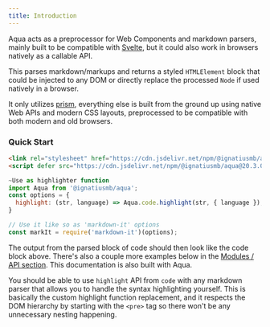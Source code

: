 ```yaml
---
title: Introduction
---
```


Aqua acts as a preprocessor for Web Components and markdown parsers, mainly built to be compatible with [Svelte](https://svelte.dev), but it could also work in browsers natively as a callable API.

This parses markdown/markups and returns a styled `HTMLElement` block that could be injected to any DOM or directly replace the processed `Node` if used natively in a browser.

It only utilizes [prism](https://prismjs.com/), everything else is built from the ground up using native Web APIs and modern CSS layouts, preprocessed to be compatible with both modern and old browsers.

### Quick Start

```html
<link rel="stylesheet" href="https://cdn.jsdelivr.net/npm/@ignatiusmb/aqua@20.3.0/lib/aqua.min.css" />
<script defer src="https://cdn.jsdelivr.net/npm/@ignatiusmb/aqua@20.3.0/lib/aqua.cbs.js"></script>
```

```javascript
~Use as highlighter function
import Aqua from '@ignatiusmb/aqua';
const options = {
  highlight: (str, language) => Aqua.code.highlight(str, { language });
}

// Use it like so as 'markdown-it' options
const markIt = require('markdown-it')(options);
```

The output from the parsed block of code should then look like the code block above. There's also a couple more examples below in the [Modules / API section](#modules). This documentation is also built with Aqua.

You should be able to use `highlight` API from `code` with any markdown parser that allows you to handle the syntax highlighting yourself. This is basically the custom highlight function replacement, and it respects the DOM hierarchy by starting with the `<pre>` tag so there won't be any unnecessary nesting happening.
